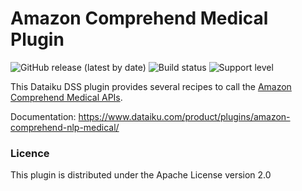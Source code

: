 # Amazon Comprehend Medical Plugin
![GitHub release (latest by date)](https://img.shields.io/github/v/release/dataiku/dss-plugin-amazon-comprehend-nlp-medical) ![Build status](https://img.shields.io/badge/build-passing-brightgreen) ![Support level](https://img.shields.io/badge/support-Tier%202-yellowgreen)

This Dataiku DSS plugin provides several recipes to call the [Amazon Comprehend Medical APIs](https://aws.amazon.com/comprehend/medical/).

Documentation: https://www.dataiku.com/product/plugins/amazon-comprehend-nlp-medical/

### Licence
This plugin is distributed under the Apache License version 2.0
